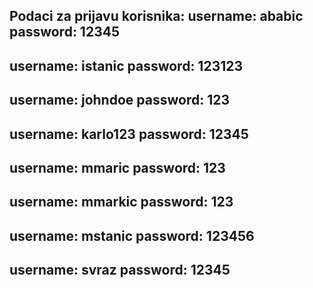 Podaci za prijavu korisnika:
username: ababic
password: 12345
---------------
username: istanic
password: 123123
------------------
username: johndoe
password: 123
------------------
username: karlo123
password: 12345
------------------
username: mmaric
password: 123
------------------
username: mmarkic
password: 123
------------------
username: mstanic
password: 123456
------------------
username: svraz
password: 12345
------------------
